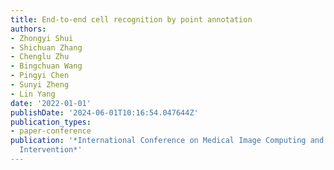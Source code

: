 ```yaml
---
title: End-to-end cell recognition by point annotation
authors:
- Zhongyi Shui
- Shichuan Zhang
- Chenglu Zhu
- Bingchuan Wang
- Pingyi Chen
- Sunyi Zheng
- Lin Yang
date: '2022-01-01'
publishDate: '2024-06-01T10:16:54.047644Z'
publication_types:
- paper-conference
publication: '*International Conference on Medical Image Computing and Computer-Assisted
  Intervention*'
---
```

